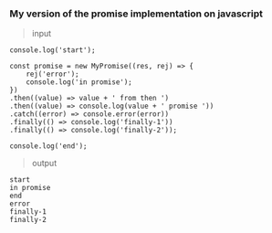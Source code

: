 ### My version of the promise implementation on javascript

> input

    console.log('start');

    const promise = new MyPromise((res, rej) => {
        rej('error');
        console.log('in promise');
    })
    .then((value) => value + ' from then ')
    .then((value) => console.log(value + ' promise '))
    .catch((error) => console.error(error))
    .finally(() => console.log('finally-1'))
    .finally(() => console.log('finally-2'));

    console.log('end');

> output

    start
    in promise
    end
    error
    finally-1
    finally-2